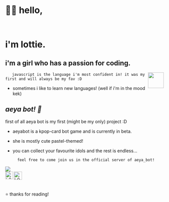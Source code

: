 # 🌱🐸 hello,
<div align="center">
	<br>
</div>

# i'm lottie. 
## i'm a girl who has a passion for coding.

<img align="right" src="https://cdn.freebiesupply.com/logos/large/2x/logo-javascript-logo-png-transparent.png" width=50 height=50 />

       javascript is the language i'm most confident in! it was my first and will always be my fav :D 
- sometimes i like to learn new languages! (well if i'm in the mood kek) 

## _aeya bot! 🌈_
first of all aeya bot is my first (might be my only) project :D 
- aeyabot is a kpop-card bot game and is currently in beta. 
- she is mostly cute pastel-themed!
- you can collect your favourite idols and the rest is endless...

        feel free to come join us in the official server of aeya_bot!

<img src="https://i.imgur.com/8U1pyYd.png">  
  </a>

<br>
</div>
  <a href="https://discord.gg/8MG7W3YYM6">
    <img align="left" alt="LOTTIESTEINJS | Discord" width="24px" src="https://cdn.discordapp.com/attachments/813519863032053831/853233865949446155/discordlove.png" />
  </a>
  <a href="https://discord.com/api/oauth2/authorize?client_id=849190444029968424&permissions=379968&scope=bot">
    <img align="left" alt="LOTTIESTEINJS | " width="26px" src="https://media.discordapp.net/attachments/813519863032053831/853234600176386048/a1_catcry.gif" />
  </a>

<br><br>

⭐️ thanks for reading!
